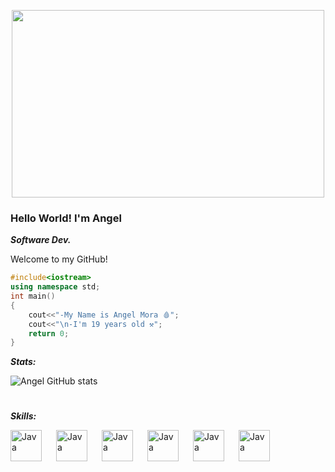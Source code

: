 <p align="center">
<img class="imagen" width="500vh" height="300vh" src="https://i.pinimg.com/originals/37/4a/9c/374a9ce6182b7a8aafd8c6ea6b698ff3.gif" />    
</p>


### Hello World! I'm Angel  
***Software Dev.***  


Welcome to my GitHub! 


```cpp
#include<iostream>
using namespace std;
int main()
{
    cout<<"-My Name is Angel Mora 🩸";
    cout<<"\n-I'm 19 years old ⚒";
    return 0;
}
```
***Stats:***

![Angel GitHub stats](https://github-readme-stats.vercel.app/api?username=angelmora2004&theme=github_dark&show_icons=true)

#

***Skills:***

<img align="left" alt="Java" width="50px" style="padding-right:20px;" src="https://cdn.jsdelivr.net/gh/devicons/devicon/icons/cplusplus/cplusplus-original.svg" />
<img align="left" alt="Java" width="50px" style="padding-right:20px;" src="https://cdn.jsdelivr.net/gh/devicons/devicon/icons/csharp/csharp-original.svg" />
<img align="left" alt="Java" width="50px" style="padding-right:20px;" src="https://cdn.jsdelivr.net/gh/devicons/devicon/icons/css3/css3-original.svg" />
<img align="left" alt="Java" width="50px" style="padding-right:20px;" src="https://cdn.jsdelivr.net/gh/devicons/devicon/icons/html5/html5-original.svg" />
<img align="left" alt="Java" width="50px" style="padding-right:20px;" src="https://cdn.jsdelivr.net/gh/devicons/devicon/icons/javascript/javascript-original.svg" />
<img align="left" alt="Java" width="50px" style="padding-right:20px;" src="https://cdn.jsdelivr.net/gh/devicons/devicon/icons/react/react-original.svg" />

<!--
**angelmora2004/angelmora2004** is a ✨ _special_ ✨ repository because its `README.md` (this file) appears on your GitHub profile.
![code](https://user-images.githubusercontent.com/105449326/178115022-ae86aa68-45ed-490d-8e93-2f0bc6789f00.PNG)
Here are some ideas to get you started:

- 🔭 I’m currently working on ...
- 🌱 I’m currently learning ...
- 👯 I’m looking to collaborate on ...
- 🤔 I’m looking for help with ...
- 💬 Ask me about ...
- 📫 How to reach me: ...
- 😄 Pronouns: ...
- ⚡ Fun fact: ...
-->
